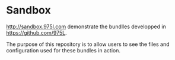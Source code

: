 # Sandbox

http://sandbox.975l.com demonstrate the bundlles developped in https://github.com/975L.

The purpose of this repository is to allow users to see the files and configuration used for these bundles in action.

